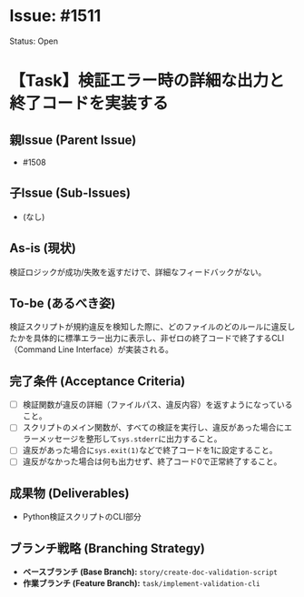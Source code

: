 # Issue: #1511
Status: Open
# 【Task】検証エラー時の詳細な出力と終了コードを実装する

## 親Issue (Parent Issue)
- #1508

## 子Issue (Sub-Issues)
- (なし)

## As-is (現状)
検証ロジックが成功/失敗を返すだけで、詳細なフィードバックがない。

## To-be (あるべき姿)
検証スクリプトが規約違反を検知した際に、どのファイルのどのルールに違反したかを具体的に標準エラー出力に表示し、非ゼロの終了コードで終了するCLI（Command Line Interface）が実装される。

## 完了条件 (Acceptance Criteria)
- [ ] 検証関数が違反の詳細（ファイルパス、違反内容）を返すようになっていること。
- [ ] スクリプトのメイン関数が、すべての検証を実行し、違反があった場合にエラーメッセージを整形して`sys.stderr`に出力すること。
- [ ] 違反があった場合に`sys.exit(1)`などで終了コードを1に設定すること。
- [ ] 違反がなかった場合は何も出力せず、終了コード0で正常終了すること。

## 成果物 (Deliverables)
- Python検証スクリプトのCLI部分

## ブランチ戦略 (Branching Strategy)
- **ベースブランチ (Base Branch):** `story/create-doc-validation-script`
- **作業ブランチ (Feature Branch):** `task/implement-validation-cli`

